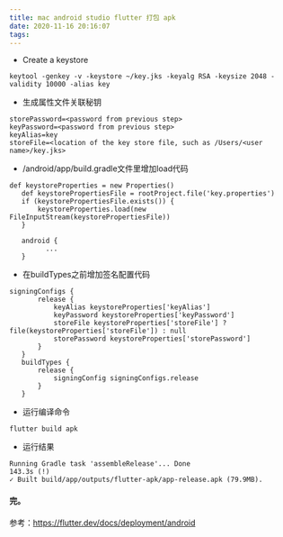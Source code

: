 ```yaml
---
title: mac android studio flutter 打包 apk
date: 2020-11-16 20:16:07
tags:
---
```

- Create a keystore

```
keytool -genkey -v -keystore ~/key.jks -keyalg RSA -keysize 2048 -validity 10000 -alias key

```
- 生成属性文件关联秘钥

```
storePassword=<password from previous step>
keyPassword=<password from previous step>
keyAlias=key
storeFile=<location of the key store file, such as /Users/<user name>/key.jks>

```

- <app dir>/android/app/build.gradle文件里增加load代码

```
def keystoreProperties = new Properties()
   def keystorePropertiesFile = rootProject.file('key.properties')
   if (keystorePropertiesFile.exists()) {
       keystoreProperties.load(new FileInputStream(keystorePropertiesFile))
   }

   android {
         ...
   }
```
- 在buildTypes之前增加签名配置代码

```
signingConfigs {
       release {
           keyAlias keystoreProperties['keyAlias']
           keyPassword keystoreProperties['keyPassword']
           storeFile keystoreProperties['storeFile'] ? file(keystoreProperties['storeFile']) : null
           storePassword keystoreProperties['storePassword']
       }
   }
   buildTypes {
       release {
           signingConfig signingConfigs.release
       }
   }
```

- 运行编译命令

```
flutter build apk
```
- 运行结果

```
Running Gradle task 'assembleRelease'... Done                     143.3s (!)
✓ Built build/app/outputs/flutter-apk/app-release.apk (79.9MB).

```
#### 完。

参考：https://flutter.dev/docs/deployment/android
